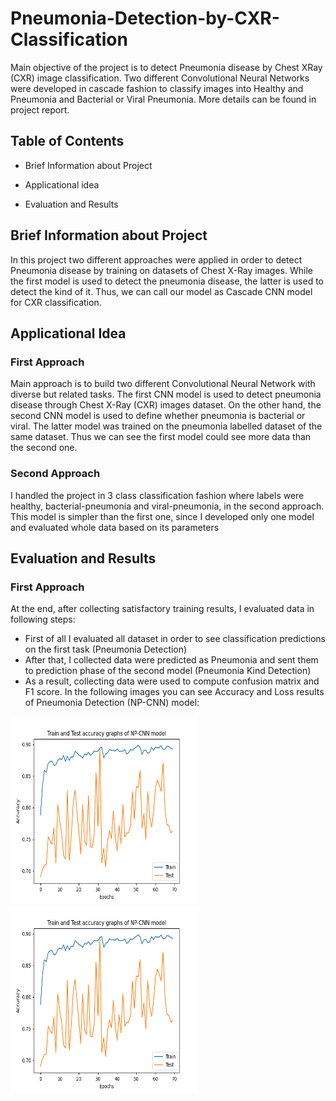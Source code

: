 # Pneumonia-Detection-by-CXR-Classification
Main objective of the project is to detect Pneumonia disease by Chest XRay (CXR) image classification. Two different Convolutional Neural Networks were developed in cascade fashion to classify images into Healthy and Pneumonia and Bacterial or Viral Pneumonia. More details can be found in project report.

## Table of Contents
* Brief Information about Project
* Applicational idea

* Evaluation and Results

## Brief Information about Project
In this project two different approaches were applied in order to detect Pneumonia disease by training on datasets of Chest X-Ray images. While the first model is used to detect the pneumonia disease,
the latter is used to detect the kind of it. Thus, we can call our model as Cascade CNN model for CXR classification.

## Applicational Idea
### First Approach
Main approach is to build two different Convolutional Neural Network with diverse but related tasks. The first CNN model is used to detect pneumonia disease through Chest X-Ray (CXR) images dataset. On the other hand,
the second CNN model is used to define whether pneumonia is bacterial or viral. The latter model was trained on the pneumonia labelled dataset of the same dataset. Thus we can see the first model could see more data than the second one.

### Second Approach
I handled the project in 3 class classification fashion where labels were healthy, bacterial-pneumonia and viral-pneumonia, in the second approach. This model is simpler than the first one, since I developed only one model and
evaluated whole data based on its parameters

## Evaluation and Results
### First Approach
At the end, after collecting satisfactory training results, I evaluated data in following steps:
 * First of all I evaluated all dataset in order to see classification predictions on the first task (Pneumonia Detection)
 * After that, I collected data were predicted as Pneumonia and sent them to prediction phase of  the second model (Pneumonia Kind Detection)
 * As a result, collecting data were used to compute confusion matrix and F1 score.
 In the following images you can see Accuracy and Loss results of Pneumonia Detection (NP-CNN) model:
 
 <img src="https://github.com/NamazovMN/Pneumonia-Detection-by-CXR-Classification/blob/8de2905d88074bb6f58f86182fa3b90225d34acc/np_4_acc.png" width="300" height="300">  <img src="https://github.com/NamazovMN/Pneumonia-Detection-by-CXR-Classification/blob/8de2905d88074bb6f58f86182fa3b90225d34acc/np_4_acc.png" width="300" height="300">
 
 
